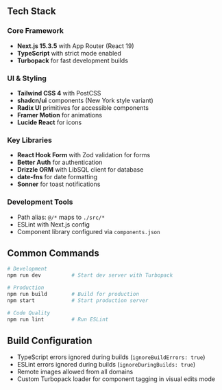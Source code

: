 ## Tech Stack

### Core Framework
- **Next.js 15.3.5** with App Router (React 19)
- **TypeScript** with strict mode enabled
- **Turbopack** for fast development builds

### UI & Styling
- **Tailwind CSS 4** with PostCSS
- **shadcn/ui** components (New York style variant)
- **Radix UI** primitives for accessible components
- **Framer Motion** for animations
- **Lucide React** for icons

### Key Libraries
- **React Hook Form** with Zod validation for forms
- **Better Auth** for authentication
- **Drizzle ORM** with LibSQL client for database
- **date-fns** for date formatting
- **Sonner** for toast notifications

### Development Tools
- Path alias: `@/*` maps to `./src/*`
- ESLint with Next.js config
- Component library configured via `components.json`

## Common Commands

```bash
# Development
npm run dev          # Start dev server with Turbopack

# Production
npm run build        # Build for production
npm start            # Start production server

# Code Quality
npm run lint         # Run ESLint
```

## Build Configuration

- TypeScript errors ignored during builds (`ignoreBuildErrors: true`)
- ESLint errors ignored during builds (`ignoreDuringBuilds: true`)
- Remote images allowed from all domains
- Custom Turbopack loader for component tagging in visual edits mode
